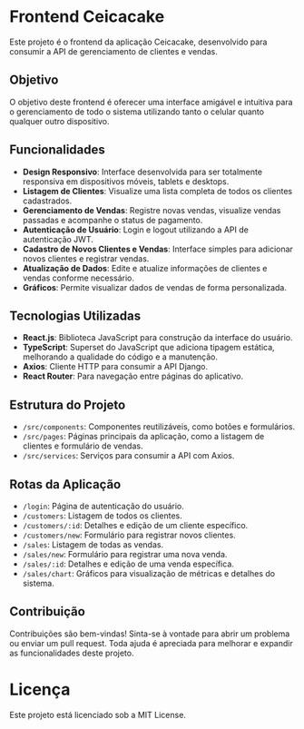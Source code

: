 # Frontend Ceicacake

Este projeto é o frontend da aplicação Ceicacake, desenvolvido para consumir a API de gerenciamento de clientes e vendas.

## Objetivo
O objetivo deste frontend é oferecer uma interface amigável e intuitiva para o gerenciamento de todo o sistema utilizando tanto o celular quanto qualquer outro dispositivo.

## Funcionalidades

- **Design Responsivo**: Interface desenvolvida para ser totalmente responsiva em dispositivos móveis, tablets e desktops.
- **Listagem de Clientes**: Visualize uma lista completa de todos os clientes cadastrados.
- **Gerenciamento de Vendas**: Registre novas vendas, visualize vendas passadas e acompanhe o status de pagamento.
- **Autenticação de Usuário**: Login e logout utilizando a API de autenticação JWT.
- **Cadastro de Novos Clientes e Vendas**: Interface simples para adicionar novos clientes e registrar vendas.
- **Atualização de Dados**: Edite e atualize informações de clientes e vendas conforme necessário.
- **Gráficos**: Permite visualizar dados de vendas de forma personalizada.

## Tecnologias Utilizadas

- **React.js**: Biblioteca JavaScript para construção da interface do usuário.
- **TypeScript**: Superset do JavaScript que adiciona tipagem estática, melhorando a qualidade do código e a manutenção.
- **Axios**: Cliente HTTP para consumir a API Django.
- **React Router**: Para navegação entre páginas do aplicativo.

## Estrutura do Projeto
- `/src/components`: Componentes reutilizáveis, como botões e formulários.
- `/src/pages`: Páginas principais da aplicação, como a listagem de clientes e formulário de vendas.
- `/src/services`: Serviços para consumir a API com Axios.

## Rotas da Aplicação
- `/login`: Página de autenticação do usuário.
- `/customers`: Listagem de todos os clientes.
- `/customers/:id`: Detalhes e edição de um cliente específico.
- `/customers/new`: Formulário para registrar novos clientes.
- `/sales`: Listagem de todas as vendas.
- `/sales/new`: Formulário para registrar uma nova venda.
- `/sales/:id`: Detalhes e edição de uma venda específica.
- `/sales/chart`: Gráficos para visualização de métricas e detalhes do sistema. 

## Contribuição
Contribuições são bem-vindas! Sinta-se à vontade para abrir um problema ou enviar um pull request. Toda ajuda é apreciada para melhorar e expandir as funcionalidades deste projeto.

# Licença
Este projeto está licenciado sob a MIT License.